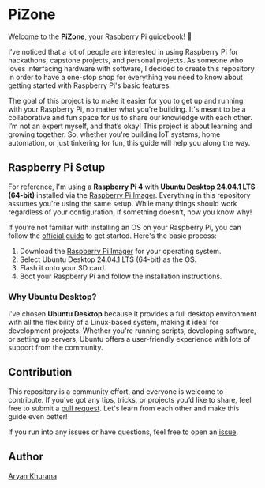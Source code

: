 # PiZone

Welcome to the **PiZone**, your Raspberry Pi guidebook! 🎉

I’ve noticed that a lot of people are interested in using Raspberry Pi for hackathons, capstone projects, and personal projects. As someone who loves interfacing hardware with software, I decided to create this repository in order to have a one-stop shop for everything you need to know about getting started with Raspberry Pi's basic features.

The goal of this project is to make it easier for you to get up and running with your Raspberry Pi, no matter what you're building. It's meant to be a collaborative and fun space for us to share our knowledge with each other. I’m not an expert myself, and that’s okay! This project is about learning and growing together. So, whether you're building IoT systems, home automation, or just tinkering for fun, this guide will help you along the way.

## Raspberry Pi Setup

For reference, I'm using a **Raspberry Pi 4** with **Ubuntu Desktop 24.04.1 LTS (64-bit)** installed via the [Raspberry Pi Imager](https://www.raspberrypi.com/news/raspberry-pi-imager-imaging-utility/). Everything in this repository assumes you're using the same setup. While many things should work regardless of your configuration, if something doesn’t, now you know why!

If you’re not familiar with installing an OS on your Raspberry Pi, you can follow the [official guide](https://ubuntu.com/download/raspberry-pi) to get started. Here's the basic process:

1. Download the [Raspberry Pi Imager](https://www.raspberrypi.com/software/) for your operating system.
2. Select Ubuntu Desktop 24.04.1 LTS (64-bit) as the OS.
3. Flash it onto your SD card.
4. Boot your Raspberry Pi and follow the installation instructions.

### Why Ubuntu Desktop?

I've chosen **Ubuntu Desktop** because it provides a full desktop environment with all the flexibility of a Linux-based system, making it ideal for development projects. Whether you're running scripts, developing software, or setting up servers, Ubuntu offers a user-friendly experience with lots of support from the community.

## Contribution

This repository is a community effort, and everyone is welcome to contribute. If you’ve got any tips, tricks, or projects you’d like to share, feel free to submit a [pull request](https://github.com/AryanK1511/raspberrypi-guidebook/pulls). Let's learn from each other and make this guide even better!

If you run into any issues or have questions, feel free to open an [issue](https://github.com/AryanK1511/raspberrypi-guidebook/issues).

## Author

[Aryan Khurana](https://www.github.com/AryanK1511)
